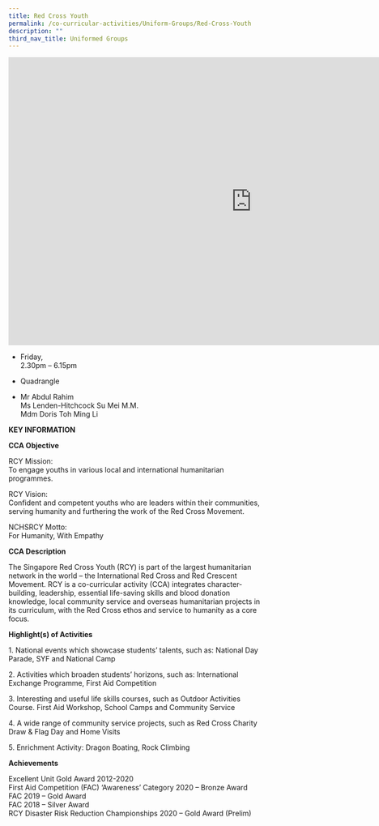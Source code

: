 ```yaml
---
title: Red Cross Youth
permalink: /co-curricular-activities/Uniform-Groups/Red-Cross-Youth
description: ""
third_nav_title: Uniformed Groups
---
```


<iframe allowfullscreen="true" height="569" width="960" frameborder="0" src="https://docs.google.com/presentation/d/e/2PACX-1vSfABSwdiTXxZan70rEQNYyJ6GYFUmR4pBbQng-9ichJqlshSYS0oFAXLd-4VoJtiZM2-jE1zd4r-JO/embed?start=false&amp;loop=false&amp;delayms=3000"></iframe>

*   Friday,  
    2.30pm – 6.15pm

  

*   Quadrangle

  

*   Mr Abdul Rahim  
    Ms Lenden-Hitchcock Su Mei M.M.  
    Mdm Doris Toh Ming Li
		
**KEY INFORMATION**
		
**CCA Objective**

RCY Mission:<br>
To engage youths in various local and international humanitarian programmes.

  

RCY Vision:<br>
Confident and competent youths who are leaders within their communities, serving humanity and furthering the work of the Red Cross Movement.

  

NCHSRCY Motto:<br>
For Humanity, With Empathy

**CCA Description**

The Singapore Red Cross Youth (RCY) is part of the largest humanitarian network in the world – the International Red Cross and Red Crescent Movement. RCY is a co-curricular activity (CCA) integrates character-building, leadership, essential life-saving skills and blood donation knowledge, local community service and overseas humanitarian projects in its curriculum, with the Red Cross ethos and service to humanity as a core focus.

**Highlight(s) of Activities**

1\. National events which showcase students’ talents, such as: National Day Parade, SYF and National Camp

2\. Activities which broaden students’ horizons, such as: International Exchange Programme, First Aid Competition

3\. Interesting and useful life skills courses, such as Outdoor Activities Course. First Aid Workshop, School Camps and Community Service

4\. A wide range of community service projects, such as Red Cross Charity Draw &amp; Flag Day and Home Visits

5\. Enrichment Activity: Dragon Boating, Rock Climbing

**Achievements**

Excellent Unit Gold Award 2012-2020<br>
First Aid Competition (FAC) ‘Awareness’ Category 2020 – Bronze Award<br>
FAC 2019 – Gold Award<br>
FAC 2018 – Silver Award<br>
RCY Disaster Risk Reduction Championships 2020 – Gold Award (Prelim)